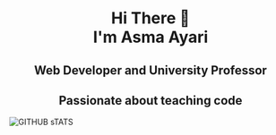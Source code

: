 <h1 align="center">
Hi There 👋 <br> 
I'm Asma Ayari</h1> 
<h2 align="center">Web Developer and University Professor 
</h2>
<h2 align="center">Passionate about teaching code</h2>

<img title="GITHUB sTATS" align="center"  src="https://github-readme-stats.vercel.app/api?username=ayarii&theme=dark&hide=issues&count_private=true&icon_color=871486&title_color=000000&bg_color=ffffff&show_icons=true)"/>

